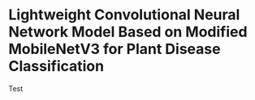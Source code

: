 # Lightweight Convolutional Neural Network Model Based on Modified MobileNetV3 for Plant Disease Classification

Test

